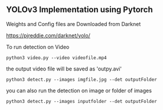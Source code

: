 ## YOLOv3 Implementation using Pytorch

Weights and Config files  are Downloaded from Darknet 

https://pjreddie.com/darknet/yolo/

To run detection on Video 

`python3 video.py --video videofile.mp4 `

the output video file will be saved as 'outpy.avi'

`python3 detect.py --images imgfile.jpg --det outputFolder`

you can also run the detection on image or folder of images

`python3 detect.py --images inputfolder --det outputFolder`


